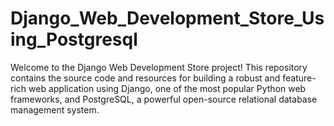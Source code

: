 # Django_Web_Development_Store_Using_Postgresql
Welcome to the Django Web Development Store project! This repository contains the source code and resources for building a robust and feature-rich web application using Django, one of the most popular Python web frameworks, and PostgreSQL, a powerful open-source relational database management system.
